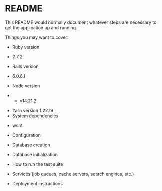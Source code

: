# README

This README would normally document whatever steps are necessary to get the
application up and running.

Things you may want to cover:

* Ruby version
 - 2.7.2
* Rails version
 - 6.0.6.1
* Node version
 -  - v14.21.2
* Yarn version
1.22.19
* System dependencies
 - wsl2
* Configuration

* Database creation

* Database initialization

* How to run the test suite

* Services (job queues, cache servers, search engines, etc.)

* Deployment instructions
